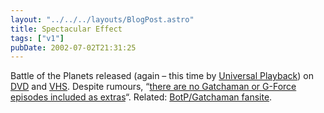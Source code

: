 ```yaml
---
layout: "../../../layouts/BlogPost.astro"
title: Spectacular Effect
tags: ["v1"]
pubDate: 2002-07-02T21:31:25
---
```


Battle of the Planets released (again &#8211; this time by [Universal Playback][1]) on [DVD][2] and [VHS][3]. Despite rumours, &#8220;[there are no Gatchaman or G-Force episodes included as extras][4]&#8220;. Related: [BotP/Gatchaman fansite][5].

[1]: http://www.universal-playback.co.uk/series/botp%5Fexp.htm "Battle of the Planets info at Universal Playback"
[2]: http://www.amazon.co.uk/exec/obidos/ASIN/B000063VA3/ohsky "Battle of the Planets DVD at amazon.co.uk"
[3]: http://www.amazon.co.uk/exec/obidos/ASIN/B000063VA2/ohsky "Battle of the Planets VHS at amazon.co.uk"
[4]: http://www.akdreamer.com/botp/galaxy_security.html "Battle of the Planets release information at BotP Universe"
[5]: http://www.akdreamer.com/botp/ "Battle of the Planets Universe"
